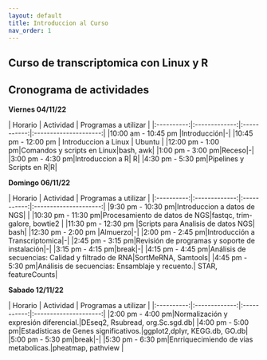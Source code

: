 ```yaml
---
layout: default
title: Introduccion al Curso
nav_order: 1
---
```


## Curso de transcriptomica con Linux y R

## Cronograma de actividades


**Viernes 04/11/22**

| Horario  |   Actividad | Programas a utilizar |
|:----------:|:-------------:|:-----------:|:---------------------:|
|10:00 am - 10:45 pm |Introducción|-|
|10:45 pm - 12:00 pm | Introduccion a Linux | Ubuntu |
|12:00 pm - 1:00 pm|Comandos y scripts en Linux|bash, awk|
|1:00 pm - 3:00 pm|Receso|-|
|3:00 pm - 4:30 pm|Introduccion a R| R|
|4:30 pm - 5:30 pm|Pipelines y Scripts en R|R|

**Domingo 06/11/22**

| Horario  |   Actividad | Programas a utilizar |
|:----------:|:-------------:|:-----------:|:---------------------:|
|9:30 pm - 10:30 pm|Introduccion a datos de NGS| |
|10:30 pm - 11:30 pm|Procesamiento de datos de NGS|fastqc, trim-galore, bowtie2 |
|11:30 pm - 12:30 pm |Scripts para Analisis de datos NGS| bash|
|12:30 pm - 2:00 pm |Almuerzo|-|
|2:00 pm - 2:45 pm|Introducción a Transcriptomica|-|
|2:45 pm - 3:15 pm|Revisión de programas y soporte de instalación|-|
|3:15 pm - 4:15 pm|break|-|
|4:15 pm - 4:45 pm|Análisis de secuencias: Calidad y filtrado de RNA|SortMeRNA, Samtools|
|4:45 pm - 5:30 pm|Análisis de secuencias: Ensamblaje y recuento.| STAR, featureCounts|

**Sabado 12/11/22**

| Horario  |   Actividad | Programas a utilizar |
|:----------:|:-------------:|:-----------:|:---------------------:|
|2:00 pm - 4:00 pm|Normalización y expresión diferencial.|DEseq2, Rsubread, org.Sc.sgd.db|
|4:00 pm - 5:00 pm|Estadísticas de Genes significativos.|ggplot2,dplyr, KEGG.db, GO.db|
|5:00 pm - 5:30 pm|break|-|
|5:30 pm - 6:30 pm|Enrriquecimiendo de vias metabolicas.|pheatmap, pathview |


